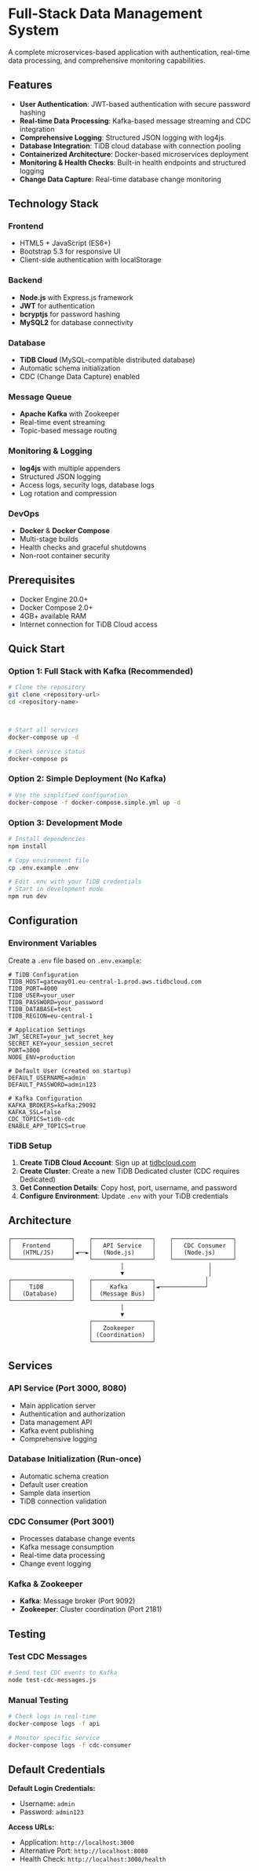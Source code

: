 # Full-Stack Data Management System

A complete microservices-based application with authentication, real-time data processing, and comprehensive monitoring capabilities.

## Features

- **User Authentication**: JWT-based authentication with secure password hashing
- **Real-time Data Processing**: Kafka-based message streaming and CDC integration
- **Comprehensive Logging**: Structured JSON logging with log4js
- **Database Integration**: TiDB cloud database with connection pooling
- **Containerized Architecture**: Docker-based microservices deployment
- **Monitoring & Health Checks**: Built-in health endpoints and structured logging
- **Change Data Capture**: Real-time database change monitoring

## Technology Stack

### Frontend
- HTML5 + JavaScript (ES6+)
- Bootstrap 5.3 for responsive UI
- Client-side authentication with localStorage

### Backend
- **Node.js** with Express.js framework
- **JWT** for authentication
- **bcryptjs** for password hashing
- **MySQL2** for database connectivity

### Database
- **TiDB Cloud** (MySQL-compatible distributed database)
- Automatic schema initialization
- CDC (Change Data Capture) enabled

### Message Queue
- **Apache Kafka** with Zookeeper
- Real-time event streaming
- Topic-based message routing

### Monitoring & Logging
- **log4js** with multiple appenders
- Structured JSON logging
- Access logs, security logs, database logs
- Log rotation and compression

### DevOps
- **Docker** & **Docker Compose**
- Multi-stage builds
- Health checks and graceful shutdowns
- Non-root container security

## Prerequisites

- Docker Engine 20.0+
- Docker Compose 2.0+
- 4GB+ available RAM
- Internet connection for TiDB Cloud access

## Quick Start

### Option 1: Full Stack with Kafka (Recommended)

```bash
# Clone the repository
git clone <repository-url>
cd <repository-name>



# Start all services
docker-compose up -d

# Check service status
docker-compose ps
```

### Option 2: Simple Deployment (No Kafka)

```bash
# Use the simplified configuration
docker-compose -f docker-compose.simple.yml up -d
```

### Option 3: Development Mode

```bash
# Install dependencies
npm install

# Copy environment file
cp .env.example .env

# Edit .env with your TiDB credentials
# Start in development mode
npm run dev
```

## Configuration

### Environment Variables

Create a `.env` file based on `.env.example`:

```env
# TiDB Configuration
TIDB_HOST=gateway01.eu-central-1.prod.aws.tidbcloud.com
TIDB_PORT=4000
TIDB_USER=your_user
TIDB_PASSWORD=your_password
TIDB_DATABASE=test
TIDB_REGION=eu-central-1

# Application Settings
JWT_SECRET=your_jwt_secret_key
SECRET_KEY=your_session_secret
PORT=3000
NODE_ENV=production

# Default User (created on startup)
DEFAULT_USERNAME=admin
DEFAULT_PASSWORD=admin123

# Kafka Configuration
KAFKA_BROKERS=kafka:29092
KAFKA_SSL=false
CDC_TOPICS=tidb-cdc
ENABLE_APP_TOPICS=true
```

### TiDB Setup

1. **Create TiDB Cloud Account**: Sign up at [tidbcloud.com](https://tidbcloud.com)
2. **Create Cluster**: Create a new TiDB Dedicated cluster (CDC requires Dedicated)
3. **Get Connection Details**: Copy host, port, username, and password
4. **Configure Environment**: Update `.env` with your TiDB credentials

## Architecture

```
┌─────────────────┐    ┌─────────────────┐    ┌─────────────────┐
│   Frontend      │    │   API Service   │    │   CDC Consumer  │
│   (HTML/JS)     │◄──►│   (Node.js)     │    │   (Node.js)     │
└─────────────────┘    └─────────────────┘    └─────────────────┘
                                │                        │
                                ▼                        │
┌─────────────────┐    ┌─────────────────┐              │
│     TiDB        │    │     Kafka       │◄─────────────┘
│   (Database)    │    │  (Message Bus)  │
└─────────────────┘    └─────────────────┘
                                │
                                ▼
                       ┌─────────────────┐
                       │   Zookeeper     │
                       │ (Coordination)  │
                       └─────────────────┘
```

## Services

### API Service (Port 3000, 8080)
- Main application server
- Authentication and authorization
- Data management API
- Kafka event publishing
- Comprehensive logging

### Database Initialization (Run-once)
- Automatic schema creation
- Default user creation
- Sample data insertion
- TiDB connection validation

### CDC Consumer (Port 3001)
- Processes database change events
- Kafka message consumption
- Real-time data processing
- Change event logging

### Kafka & Zookeeper
- **Kafka**: Message broker (Port 9092)
- **Zookeeper**: Cluster coordination (Port 2181)

## Testing

### Test CDC Messages
```bash
# Send test CDC events to Kafka
node test-cdc-messages.js
```

### Manual Testing
```bash
# Check logs in real-time
docker-compose logs -f api

# Monitor specific service
docker-compose logs -f cdc-consumer
```

## Default Credentials

**Default Login Credentials:**
- Username: `admin`
- Password: `admin123`

**Access URLs:**
- Application: `http://localhost:3000`
- Alternative Port: `http://localhost:8080`
- Health Check: `http://localhost:3000/health`




